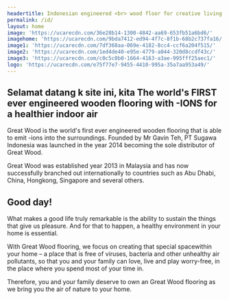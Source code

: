 ```yaml
---
headertitle: Indonesian engineered <br> wood floor for creative living
permalink: /id/ 
layout: home
image: 'https://ucarecdn.com/36e28b14-1300-4842-aa69-653fb51a6bd6/'
imagehome: 'https://ucarecdn.com/9bda7412-ed94-4f7c-8f1b-68b2c737fa16/'
image1: 'https://ucarecdn.com/7df368aa-069e-4182-8cc4-ccf6a204f515/'
image2: 'https://ucarecdn.com/1ed4de40-e95e-4779-a044-320d8ccdf43c/'
image3: 'https://ucarecdn.com/c0c5c0b0-1664-4163-a3ae-995fff25aec1/'
logo: 'https://ucarecdn.com/e75f77e7-9455-4410-995a-35a7aa953a49/'
---
```

## Selamat datang k site ini, kita The world's FIRST ever engineered wooden flooring with -IONS for a healthier indoor air

Great Wood is the world's first ever engineered wooden flooring that is able to emit -ions into the surroundings. Founded by Mr Gavin Teh, PT Sugawa Indonesia was launched in the year 2014 becoming the sole distributor of Great Wood.

Great Wood was established year 2013 in Malaysia and has now successfully branched out internationally to countries such as Abu Dhabi, China, Hongkong, Singapore and several others.

## Good day!

What makes a good life truly remarkable is the ability to sustain the things that give us pleasure. And for that to happen, a healthy environment in your home is essential.

With Great Wood flooring, we focus on creating that special spacewithin your home – a place that is free of viruses, bacteria and other unhealthy air pollutants, so that you and your family can love, live and play worry-free, in the place where you spend most of your time in.

Therefore, you and your family deserve to own an Great Wood flooring as we bring you the air of nature to your home.
